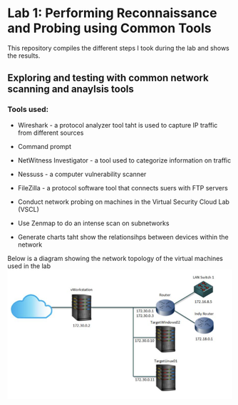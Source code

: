 # Lab 1: Performing Reconnaissance and Probing using Common Tools
This repository compiles the different steps I took during the lab and shows the results.

## Exploring and testing with common network scanning and anaylsis tools
### Tools used:
* Wireshark - a protocol analyzer tool taht is used to capture IP traffic from different sources
* Command prompt
* NetWitness Investigator - a tool used to categorize information on traffic
* Nessuss - a computer vulnerability scanner
* FileZilla - a protocol software tool that connects suers with FTP servers



* Conduct network probing on machines in the Virtual Security Cloud Lab (VSCL)
* Use Zenmap to do an intense scan on subnetworks
* Generate charts taht show the relationsihps between devices within the network


Below is a diagram showing the network topology of the virtual machines used in the lab
![image](https://github.com/Ttokkime/Lab-1/blob/main/Lab%201%20Topology.png)
